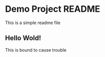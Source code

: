 # Demo Project README

This is a simple readme file

## Hello Wold!

This is bound to cause trouble
